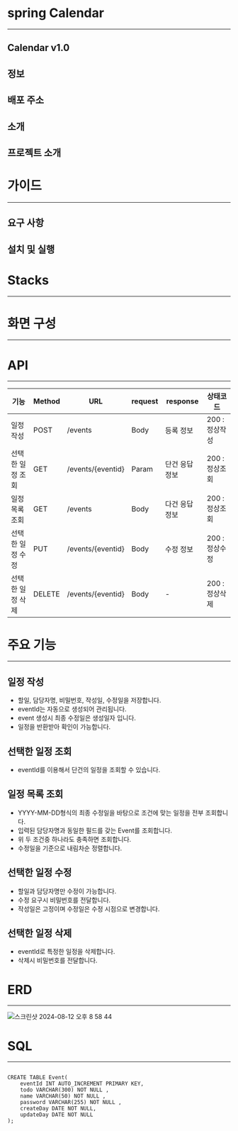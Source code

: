 # spring Calendar

---

## Calendar v1.0

## 정보

## 배포 주소

## 소개

## 프로젝트 소개

# 가이드

---

## 요구 사항

## 설치 및 실행

# Stacks

---

# 화면 구성

---

# API

---

| 기능        | Method | URL               | request | response | 상태코드       |
|-----------|--------|-------------------|---------|----------|------------|
| 일정 작성     | POST   | /events           | Body    | 등록 정보    | 200 : 정상작성 |
| 선택한 일정 조회 | GET    | /events/{eventid} | Param   | 단건 응답 정보 | 200 : 정상조회 |
| 일정 목록 조회  | GET    | /events           | Body    | 다건 응답 정보 | 200 : 정상조회 |
| 선택한 일정 수정 | PUT    | /events/{eventid} | Body    | 수정 정보    | 200 : 정상수정 |
| 선택한 일정 삭제 | DELETE | /events/{eventid} | Body    | -        | 200 : 정상삭제 |

# 주요 기능

---

## 일정 작성

- 할일, 담당자명, 비밀번호, 작성일, 수정일을 저장합니다.
- eventId는 자동으로 생성되어 관리됩니다.
- event 생성시 최종 수정일은 생성일자 입니다.
- 일정을 반환받아 확인이 가능합니다.

## 선택한 일정 조회

- eventId를 이용해서 단건의 일정을 조회할 수 있습니다.

## 일정 목록 조회

- YYYY-MM-DD형식의 최종 수정일을 바탕으로 조건에 맞는 일정을 전부 조회합니다.
- 입력된 담당자명과 동일한 필드를 갖는 Event를 조회합니다.
- 위 두 조건중 하나라도 충족하면 조회합니다.
- 수정일을 기준으로 내림차순 정렬합니다.

## 선택한 일정 수정

- 할일과 담당자명만 수정이 가능합니다.
- 수정 요구시 비밀번호를 전달합니다.
- 작성일은 고정이며 수정일은 수정 시점으로 변경합니다.

## 선택한 일정 삭제

- eventId로 특정한 일정을 삭제합니다.
- 삭제시 비밀번호를 전달합니다.

# ERD

---
![스크린샷 2024-08-12 오후 8 58 44](https://github.com/user-attachments/assets/9b7b3f9c-713c-48c9-9c95-9e483f1afa2e)

# SQL

---

```

CREATE TABLE Event(
    eventId INT AUTO_INCREMENT PRIMARY KEY,
    todo VARCHAR(300) NOT NULL ,
    name VARCHAR(50) NOT NULL ,
    password VARCHAR(255) NOT NULL ,
    createDay DATE NOT NULL,
    updateDay DATE NOT NULL
);
```
